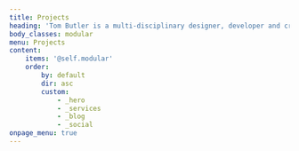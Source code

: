 ```yaml
---
title: Projects
heading: 'Tom Butler is a multi-disciplinary designer, developer and creative currently working in London, United Kingdom'
body_classes: modular
menu: Projects
content:
    items: '@self.modular'
    order:
        by: default
        dir: asc
        custom:
            - _hero
            - _services
            - _blog
            - _social
onpage_menu: true
---
```


